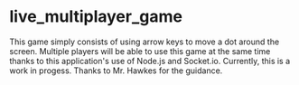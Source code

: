 live_multiplayer_game
=====================
This game simply consists of using arrow keys to move a dot around the screen.  Multiple players will be able to use this game at the same time thanks to this application's use of Node.js and Socket.io.  Currently, this is a work in progess.  Thanks to Mr. Hawkes for the guidance.  
